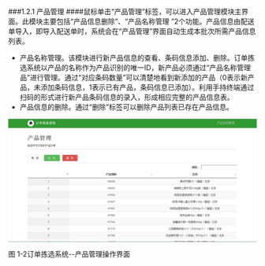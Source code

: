 ###1.2.1 产品管理
####鼠标单击“产品管理”标签，可以进入产品管理模块主界面。此模块主要包括“产品信息删除”、“产品名称管理 ”2个功能。产品信息由配送单导入，即导入配送单时，系统会在“产品管理”界面自动生成本批次所需产品信息列表。
- 产品名称管理。该模块进行新产品信息的查看、条码信息添加、删除。订单拣选系统以产品的名称作为产品识别的唯一ID，新产品必须通过“产品名称管理品”进行管理。通过“对应条码数量”可以清楚地看到新添加的产品（0表示新产品，未添加条码信息，1表示已有产品，条码信息已添加）。利用手持终端通过扫码的形式进行新产品条码信息的录入，形成相应完整的产品信息表。 
- 产品信息的删除。通过“删除”标签可以删除产品列表已存在产品信息。
<img src="images/产品管理.png"  alt = "图 1-2订单拣选系统--产品管理操作界面" align=center />

 图 1-2订单拣选系统--产品管理操作界面